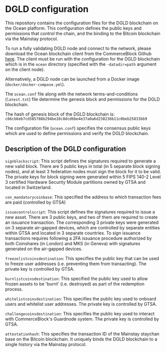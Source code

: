 # DGLD configuration

This repository contains the configuration files for the DGLD blockchain on the Ocean platform. This configuration defines the public keys and permissions that control the chain, and the binding to the Bitcoin blockchain via the Mainstay protocol. 

To run a fully validating DGLD node and connect to the network, please download the Ocean blockchain client from the CommerceBlock Github [here](https://github.com/commerceblock/ocean/releases). 
The client must be run with the configuration for the DGLD blockchain which is in the `ocean` directory (specified with the `-datadir=path` argument on the client node).

Alternatively, a DGLD node can be launched from a Docker image (`docker/docker-compose.yml`). 

The `ocean.conf` file along with the network terms-and-conditions (`latest.txt`) file determine the genesis block and permissions for the DGLD blockchain. 

The hash of genesis block of the DGLD blockchain is: `c66cb6eb7cd585788b294be28c8dcd6be4e37a0a6d238236b11c0beb25833bb9`

The configuration file (`ocean.conf`) specifies the consensus public keys which are used to define permissions and verify the DGLD blockchain. 

## Description of the DGLD configuration 

`signblockscript`: This script defines the signatures required to generate a new valid block. There are 5 public keys in total (in 5 separate block signing nodes), and at least 3 federation nodes must sign the block for it to be valid. The private keys for block signing were generated within 5 FIPS 140-2 Level 3 certified Hardware Security Module partitions owned by GTSA and located in Switzerland. 

`con_mandatorycoinbase`: This specified the address to which transaction fees are paid (controlled by GTSA)

`issuecontrolscript`: This script defines the signatures required to issue a new asset. There are 3 public keys, and two of them are required to create an issuance transaction. The corresponding 3 private keys were generated on 3 separate air-gapped devices, which are controlled by separate entities within GTSA and located in 3 separate countries. To sign issuance transactions requires following a 2FA issuance procedure authorized by both Coinshares (in London) and MKS (in Geneva) with signatures generated on the air-gapped devices. 

`freezelistcoinsdestination`: This specifies the public key that can be used to freeze user addresses (i.e. preventing them from transacting). The private key is controlled by GTSA. 

`burnlistcoinsdestination`: This specified the public key used to allow frozen assets to be 'burnt' (i.e. destroyed) as part of the redemption process. 

`whitelistcoinsdestination`: This specifies the public key used to onboard users and whitelist user addresses. The private key is controlled by GTSA. 

`challengecoinsdestination`: This specifies the public key used to interact with CommerceBlock's Guardnode system. The private key is controlled by GTSA. 

`attestationhash`: This specifies the transaction ID of the Mainstay staychan base on the Bitcoin blockchain. It uniquely binds the DGLD blockchain to a single history via the Mainstay protocol. 

